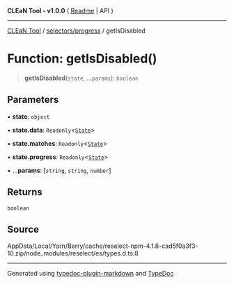 **CLEaN Tool - v1.0.0** ( [Readme](../../../README.md) \| API )

***

[CLEaN Tool](../../../modules.md) / [selectors/progress](../README.md) / getIsDisabled

# Function: getIsDisabled()

> **getIsDisabled**(`state`, ...`params`): `boolean`

## Parameters

▪ **state**: `object`

▪ **state.data**: `Readonly`\<[`State`](../../../features/sheet/reducers/interfaces/State.md)\>

▪ **state.matches**: `Readonly`\<[`State`](../paths/private/interfaces/State.md)\>

▪ **state.progress**: `Readonly`\<[`State`](../paths/private/interfaces/State.md)\>

▪ ...**params**: [`string`, `string`, `number`]

## Returns

`boolean`

## Source

AppData/Local/Yarn/Berry/cache/reselect-npm-4.1.8-cad5f0a3f3-10.zip/node\_modules/reselect/es/types.d.ts:8

***

Generated using [typedoc-plugin-markdown](https://www.npmjs.com/package/typedoc-plugin-markdown) and [TypeDoc](https://typedoc.org/)
